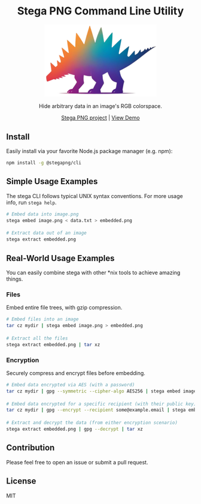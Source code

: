 <h1 align="center">Stega PNG Command Line Utility</h1>

<p align="center">
  <a href="https://stegapng.netlify.app/">
    <img src="https://github.com/jchook/stega/blob/main/packages/web/public/stega-nobg.png?raw=true" width="300" />
  </a>
</p>

<p align="center">
  Hide arbitrary data in an image's RGB colorspace.
</p>

<p align="center">
  <a href="https://github.com/jchook/stega">Stega PNG project</a> |
  <a href="https://stegapng.netlify.app/">View Demo</a>
</p>


Install
-------

Easily install via your favorite Node.js package manager (e.g. npm):

```sh
npm install -g @stegapng/cli
```


Simple Usage Examples
---------------------

The stega CLI follows typical UNIX syntax conventions. For more usage info, run `stega help`.

```sh
# Embed data into image.png
stega embed image.png < data.txt > embedded.png

# Extract data out of an image
stega extract embedded.png
```


Real-World Usage Examples
-------------------------

You can easily combine stega with other *nix tools to achieve amazing things.


### Files

Embed entire file trees, with gzip compression.

```sh
# Embed files into an image
tar cz mydir | stega embed image.png > embedded.png

# Extract all the files
stega extract embedded.png | tar xz
```

### Encryption

Securely compress and encrypt files before embedding.

```sh
# Embed data encrypted via AES (with a password)
tar cz mydir | gpg --symmetric --cipher-algo AES256 | stega embed image.png > embedded.png

# Embed data encrypted for a specific recipient (with their public key)
tar cz mydir | gpg --encrypt --recipient some@example.email | stega embed image.png > embedded.png

# Extract and decrypt the data (from either encryption scenario)
stega extract embedded.png | gpg --decrypt | tar xz
```


Contribution
------------

Please feel free to open an issue or submit a pull request.


License
-------

MIT

